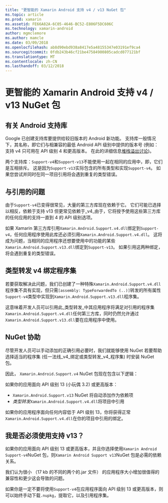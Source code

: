 ```yaml
---
title: "更智能的 Xamarin Android 支持 v4 / v13 NuGet 包"
ms.topic: article
ms.prod: xamarin
ms.assetid: FE66A82A-6C05-4646-BC52-E806F5DC606C
ms.technology: xamarin-android
author: mgmclemore
ms.author: mamcle
ms.date: 03/09/2018
ms.openlocfilehash: ab8d90ebd938a8417e5a48155347e03191ef9ca4
ms.sourcegitcommit: 0fdb243b46cf21be47584900805cadcd077121bf
ms.translationtype: MT
ms.contentlocale: zh-CN
ms.lasthandoff: 03/12/2018
---
```

# <a name="smarter-xamarin-android-support-v4--v13-nuget-packages"></a>更智能的 Xamarin Android 支持 v4 / v13 NuGet 包

## <a name="about-the-android-support-libraries"></a>有关 Android 支持库

Google 已创建支持库要提供给较旧版本的 Android 新功能。 支持库一般情况下，其名称，即它们与相兼容的最低 Android API 级别中提供的版本号 (例如： 支持 v4 只可用在 API 级别 4 和更高版本。 在此的详细信息[堆栈溢出讨论](http://stackoverflow.com/questions/9926403/android-support-package-compatibility-library-use-v4-or-v13))。 

两个支持库：`Support-v4`和`Support-v13`不能使用一起在相同的应用中，即，它们是互相排斥。 这是因为`Support-v13`实际包含的所有类型和实现`Support-v4`。 如果您尝试并同时在同一项目引用将会遇到重复的类型错误。

## <a name="problems-with-referencing"></a>与引用的问题

由于`Support-v4`已变得很常见，大量的第三方库现在依赖于它。 它们可能已选择以相反，依赖于支持 v13 但更常见依赖于_v4_由于，它将授予使用这些第三方库的任何应用的支持一直到 4 的 API 级别选项。

如果 Xamarin 第三方库引用`Xamarin.Android.Support.v4.dll`绑定到`Support-v4`，任何应用程序使用此库还必须引用`Xamarin.Android.Support.v4.dll`。 这将成为问题，当相同的应用程序还想要使用中的功能的某些`Xamarin.Android.Support.v13.dll`绑定到`Support-v13`。 如果引用这两种绑定，将会遇到重复的类型错误。

## <a name="type-forwarded-v4-binding-assembly"></a>类型转发 v4 绑定程序集

若要获取解决此问题，我们已创建了一种特殊`Xamarin.Android.Support.v4.dll`程序集不具有实现，但只需`[assembly: TypeForwardedTo (..)]`转发的所有属性`Support-v4`类型中实现到`Xamarin.Android.Support.v13.dll`程序集。

这意味着开发人员可以引用此_类型转发_中其应用程序将满足对引用的程序集`Xamarin.Android.Support.v4.dll`任何第三方库，同时仍然允许通过`Xamarin.Android.Support.v13.dll`要在应用程序中使用。

## <a name="nuget-assistance"></a>NuGet 协助

尽管开发人员可以手动添加的正确引用必要时，我们就能够使用 NuGet 若要帮助选择适当的程序集 (任一法线_v4_绑定或类型转发_v4_程序集) 时安装 NuGet 包。

因此， `Xamarin.Android.Support.v4` NuGet 包现在包含以下逻辑：

如果你的应用面向 API 级别 13 (小玩偶 3.2) 或更高版本：

*   `Xamarin.Android.Support.v13` NuGet 将自动添加作为依赖项
*   _类型转发_`Xamarin.Android.Support.v4.dll`将项目中引用

如果你的应用程序面向任何内容低于 API 级别 13，你将获得正常`Xamarin.Android.Support.v4.dll`在你的项目中引用的绑定。

## <a name="do-i-have-to-use-support-v13"></a>我是否必须使用支持 v13？

如果你的应用面向 API 级别 13 或更高版本，并且你选择使用`Xamarin Android Support-v4`NuGet 包，则`Xamarin Android Support v13`NuGet 包是必需的依赖关系。

我们认为很小 （17 kb 的不同的两个的.jar 文件） 的应用程序大小增加很值得的兼容性和更少这会导致的问题。

如果你是一定不要将使用`Support-v4`在应用程序面向 API 级别 13 或更高版本，则可以始终手动下载`.nupkg`，提取它，以及引用程序集。
